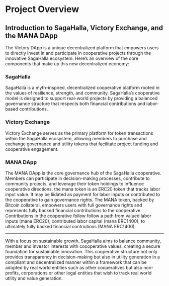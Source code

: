 
# Project Overview

## Introduction to SagaHalla, Victory Exchange, and the MANA DApp

The Victory DApp is a unique decentralized platform that empowers users to directly invest in and participate in cooperative projects through the innovative SagaHalla ecosystem. Here’s an overview of the core components that make up this new decentralized economy:

### SagaHalla

SagaHalla is a myth-inspired, decentralized cooperative platform rooted in the values of resilience, strength, and community. SagaHalla’s cooperative model is designed to support real-world projects by providing a balanced governance structure that respects both financial contributions and labor-based contributions.

### Victory Exchange

Victory Exchange serves as the primary platform for token transactions within the SagaHalla ecosystem, allowing members to purchase and exchange governance and utility tokens that facilitate project funding and cooperative engagement.

### MANA DApp

The MANA DApp is the core governance hub of the SagaHalla cooperative. Members can participate in decision-making processes, contribute to community projects, and leverage their token holdings to influence cooperative directions. the mana token is an ERC20 token that tracks labor input value.  It may be liidated as payment for labor inputs or contributed to the cooperative to gain governance rights.  The MANA token, backed by Bitcoin collateral, empowers users with full governance rights and represents fully backed financial contributions to the cooperative. Contributions in the cooperative follow follow a path from valued labor inputs (mana ERC20), contributed labor capital (mana ERC1400), to ultimately fully backed financial contriutions (MANA ERC1400).

---

With a focus on sustainable growth, SagaHalla aims to balance community, member and investor interests with coooperative values, creating a secure foundation for sustainable innovation.  This cooperative structure not only provides transparency in decision-making but also in utility generation in a compliant and decentralized manner within a framework that can be adopted by real world entities such as other cooperatives but also non-profits, corporations or other legal entities that wish to track real world utility and value generation.
